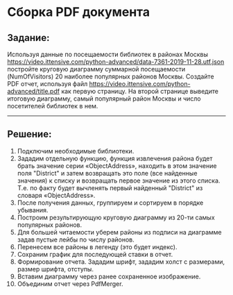 # Сборка PDF документа
## Задание:
Используя данные по посещаемости библиотек в районах Москвы
https://video.ittensive.com/python-advanced/data-7361-2019-11-28.utf.json
постройте круговую диаграмму суммарной посещаемости (NumOfVisitors) 20 наиболее популярных районов Москвы.
Создайте PDF отчет, используя файл
https://video.ittensive.com/python-advanced/title.pdf
как первую страницу. На второй странице выведите итоговую диаграмму, самый популярный район Москвы и число посетителей библиотек в нем.
___
## Решение:
1) Подключим необходимые библиотеки.
2) Зададим отдельную функцию, функция извлечения района будет брать значение серии «ObjectAddress», находить в этом значение поля "District" и затем возвращать это поле (все найденные значения) к списку и возвращать первое значение из этого списка. Т.е. по факту будет вычленять первый найденный "District" из словаря «ObjectAddress».
3) После получения данных, группируем и сортируем в порядке убывания.
4) Построим результирующую круговую диаграмму из 20-ти самых популярных районов.
5) Для большей читаемости уберем районы из подписи на диаграмме задав пустые лейбы по числу районов.
6) Перенесем все районы в легенду (это будет индекс).
7) Сохраним график для последующей ставки в отчет.
8) Формирование отчета. Зададим шрифт, зададим холст с размерами, размер шрифта, отступы.
9) Вставим диаграмму через ранее сохраненное изображение.
10) Объединим отчет через PdfMerger.

